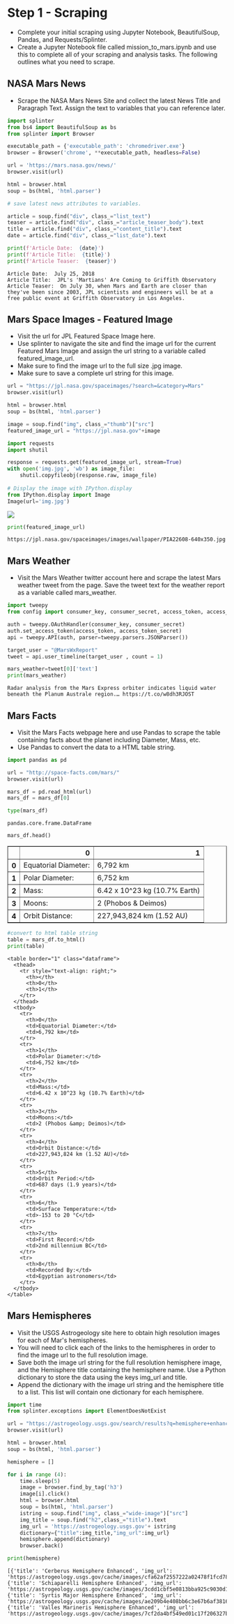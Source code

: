 
# Step 1 - Scraping

 - Complete your initial scraping using Jupyter Notebook, BeautifulSoup, Pandas, and Requests/Splinter.
 - Create a Jupyter Notebook file called mission_to_mars.ipynb and use this to complete all of your scraping and analysis tasks. The following outlines what you need to scrape.


## NASA Mars News
 - Scrape the NASA Mars News Site and collect the latest News Title and Paragraph Text. Assign the text to variables that you can reference later.


```python
import splinter
from bs4 import BeautifulSoup as bs
from splinter import Browser
```


```python
executable_path = {'executable_path': 'chromedriver.exe'}
browser = Browser('chrome', **executable_path, headless=False)
```


```python
url = 'https://mars.nasa.gov/news/'
browser.visit(url)
```


```python
html = browser.html
soup = bs(html, 'html.parser')
```


```python
# save latest news attributes to variables.

article = soup.find("div", class_="list_text")
teaser = article.find("div", class_="article_teaser_body").text
title = article.find("div", class_="content_title").text
date = article.find("div", class_="list_date").text

print(f'Article Date:  {date}')
print(f'Article Title:  {title}')
print(f'Article Teaser:  {teaser}')
```

    Article Date:  July 25, 2018
    Article Title:  JPL's 'Martians' Are Coming to Griffith Observatory
    Article Teaser:  On July 30, when Mars and Earth are closer than they've been since 2003, JPL scientists and engineers will be at a free public event at Griffith Observatory in Los Angeles.
    

## Mars Space Images - Featured Image

 - Visit the url for JPL Featured Space Image here.
 - Use splinter to navigate the site and find the image url for the current Featured Mars Image and assign the url string to a variable called featured_image_url.
 - Make sure to find the image url to the full size .jpg image.
 - Make sure to save a complete url string for this image.


```python
url = "https://jpl.nasa.gov/spaceimages/?search=&category=Mars"
browser.visit(url)
```


```python
html = browser.html
soup = bs(html, 'html.parser')
```


```python
image = soup.find("img", class_="thumb")["src"]
featured_image_url = "https://jpl.nasa.gov"+image
```


```python
import requests
import shutil

response = requests.get(featured_image_url, stream=True)
with open('img.jpg', 'wb') as image_file:
    shutil.copyfileobj(response.raw, image_file)
    
# Display the image with IPython.display
from IPython.display import Image
Image(url='img.jpg')    
```




<img src="img.jpg"/>




```python
print(featured_image_url)
```

    https://jpl.nasa.gov/spaceimages/images/wallpaper/PIA22608-640x350.jpg
    

## Mars Weather

 - Visit the Mars Weather twitter account here and scrape the latest Mars weather tweet from the page. Save the tweet text for the weather report as a variable called mars_weather.





```python
import tweepy
from config import consumer_key, consumer_secret, access_token, access_token_secret
```


```python
auth = tweepy.OAuthHandler(consumer_key, consumer_secret)
auth.set_access_token(access_token, access_token_secret)
api = tweepy.API(auth, parser=tweepy.parsers.JSONParser())
```


```python
target_user = "@MarsWxReport"
tweet = api.user_timeline(target_user , count = 1)

mars_weather=tweet[0]['text']
print(mars_weather)
```

    Radar analysis from the Mars Express orbiter indicates liquid water beneath the Planum Australe region.… https://t.co/w8dh3RJOST
    

## Mars Facts
 - Visit the Mars Facts webpage here and use Pandas to scrape the table containing facts about the planet including Diameter, Mass, etc.
 - Use Pandas to convert the data to a HTML table string.


```python
import pandas as pd 
```


```python
url = "http://space-facts.com/mars/"
browser.visit(url)
```


```python
mars_df = pd.read_html(url)
mars_df = mars_df[0]

type(mars_df)
```




    pandas.core.frame.DataFrame




```python
mars_df.head()
```




<div>
<style scoped>
    .dataframe tbody tr th:only-of-type {
        vertical-align: middle;
    }

    .dataframe tbody tr th {
        vertical-align: top;
    }

    .dataframe thead th {
        text-align: right;
    }
</style>
<table border="1" class="dataframe">
  <thead>
    <tr style="text-align: right;">
      <th></th>
      <th>0</th>
      <th>1</th>
    </tr>
  </thead>
  <tbody>
    <tr>
      <th>0</th>
      <td>Equatorial Diameter:</td>
      <td>6,792 km</td>
    </tr>
    <tr>
      <th>1</th>
      <td>Polar Diameter:</td>
      <td>6,752 km</td>
    </tr>
    <tr>
      <th>2</th>
      <td>Mass:</td>
      <td>6.42 x 10^23 kg (10.7% Earth)</td>
    </tr>
    <tr>
      <th>3</th>
      <td>Moons:</td>
      <td>2 (Phobos &amp; Deimos)</td>
    </tr>
    <tr>
      <th>4</th>
      <td>Orbit Distance:</td>
      <td>227,943,824 km (1.52 AU)</td>
    </tr>
  </tbody>
</table>
</div>




```python
#convert to html table string
table = mars_df.to_html()
print(table)
```

    <table border="1" class="dataframe">
      <thead>
        <tr style="text-align: right;">
          <th></th>
          <th>0</th>
          <th>1</th>
        </tr>
      </thead>
      <tbody>
        <tr>
          <th>0</th>
          <td>Equatorial Diameter:</td>
          <td>6,792 km</td>
        </tr>
        <tr>
          <th>1</th>
          <td>Polar Diameter:</td>
          <td>6,752 km</td>
        </tr>
        <tr>
          <th>2</th>
          <td>Mass:</td>
          <td>6.42 x 10^23 kg (10.7% Earth)</td>
        </tr>
        <tr>
          <th>3</th>
          <td>Moons:</td>
          <td>2 (Phobos &amp; Deimos)</td>
        </tr>
        <tr>
          <th>4</th>
          <td>Orbit Distance:</td>
          <td>227,943,824 km (1.52 AU)</td>
        </tr>
        <tr>
          <th>5</th>
          <td>Orbit Period:</td>
          <td>687 days (1.9 years)</td>
        </tr>
        <tr>
          <th>6</th>
          <td>Surface Temperature:</td>
          <td>-153 to 20 °C</td>
        </tr>
        <tr>
          <th>7</th>
          <td>First Record:</td>
          <td>2nd millennium BC</td>
        </tr>
        <tr>
          <th>8</th>
          <td>Recorded By:</td>
          <td>Egyptian astronomers</td>
        </tr>
      </tbody>
    </table>
    

## Mars Hemispheres

 - Visit the USGS Astrogeology site here to obtain high resolution images for each of Mar's hemispheres.
 - You will need to click each of the links to the hemispheres in order to find the image url to the full resolution image.
 - Save both the image url string for the full resolution hemisphere image, and the Hemisphere title containing the hemisphere name. Use a Python dictionary to store the data using the keys img_url and title.
 - Append the dictionary with the image url string and the hemisphere title to a list. This list will contain one dictionary for each hemisphere.





```python
import time 
from splinter.exceptions import ElementDoesNotExist

url = "https://astrogeology.usgs.gov/search/results?q=hemisphere+enhanced&k1=target&v1=Mars"
browser.visit(url)
```


```python
html = browser.html
soup = bs(html, 'html.parser')
```


```python
hemisphere = []

for i in range (4):
    time.sleep(5)
    image = browser.find_by_tag('h3')
    image[i].click()
    html = browser.html
    soup = bs(html, 'html.parser')
    istring = soup.find("img", class_="wide-image")["src"]
    img_title = soup.find("h2",class_="title").text
    img_url = 'https://astrogeology.usgs.gov'+ istring
    dictionary={"title":img_title,"img_url":img_url}
    hemisphere.append(dictionary)
    browser.back()   
```


```python
print(hemisphere)
```

    [{'title': 'Cerberus Hemisphere Enhanced', 'img_url': 'https://astrogeology.usgs.gov/cache/images/cfa62af2557222a02478f1fcd781d445_cerberus_enhanced.tif_full.jpg'}, {'title': 'Schiaparelli Hemisphere Enhanced', 'img_url': 'https://astrogeology.usgs.gov/cache/images/3cdd1cbf5e0813bba925c9030d13b62e_schiaparelli_enhanced.tif_full.jpg'}, {'title': 'Syrtis Major Hemisphere Enhanced', 'img_url': 'https://astrogeology.usgs.gov/cache/images/ae209b4e408bb6c3e67b6af38168cf28_syrtis_major_enhanced.tif_full.jpg'}, {'title': 'Valles Marineris Hemisphere Enhanced', 'img_url': 'https://astrogeology.usgs.gov/cache/images/7cf2da4bf549ed01c17f206327be4db7_valles_marineris_enhanced.tif_full.jpg'}]
    
